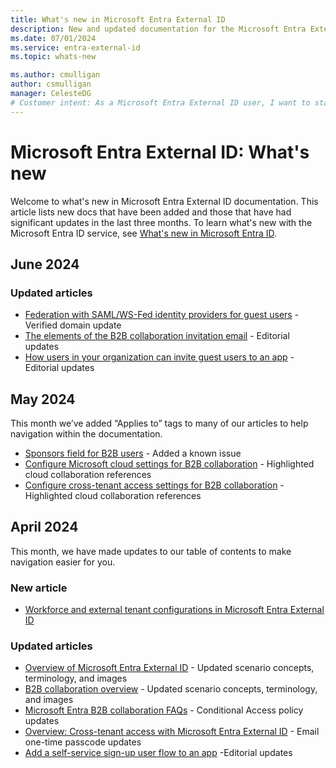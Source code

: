 ```yaml
---
title: What's new in Microsoft Entra External ID
description: New and updated documentation for the Microsoft Entra External ID.
ms.date: 07/01/2024
ms.service: entra-external-id
ms.topic: whats-new

ms.author: cmulligan
author: csmulligan
manager: CelesteDG
# Customer intent: As a Microsoft Entra External ID user, I want to stay updated on the new documentation and significant updates, so that I can stay informed about the changes and improvements in the service.
---
```


# Microsoft Entra External ID: What's new

Welcome to what's new in Microsoft Entra External ID documentation. This article lists new docs that have been added and those that have had significant updates in the last three months. To learn what's new with the Microsoft Entra ID service, see [What's new in Microsoft Entra ID](~/fundamentals/whats-new.md).

## June 2024

### Updated articles

- [Federation with SAML/WS-Fed identity providers for guest users](direct-federation.md) - Verified domain update
- [The elements of the B2B collaboration invitation email](invitation-email-elements.md) - Editorial updates
- [How users in your organization can invite guest users to an app](add-users-information-worker.md) - Editorial updates


## May 2024

This month we’ve added “Applies to” tags to many of our articles to help navigation within the documentation.

- [Sponsors field for B2B users](/entra/external-id/b2b-sponsors) - Added a known issue
- [Configure Microsoft cloud settings for B2B collaboration](/entra/external-id/cross-cloud-settings) - Highlighted cloud collaboration references
- [Configure cross-tenant access settings for B2B collaboration](/entra/external-id/cross-tenant-access-settings-b2b-collaboration) - Highlighted cloud collaboration references

## April 2024

This month, we have made updates to our table of contents to make navigation easier for you.

### New article

- [Workforce and external tenant configurations in Microsoft Entra External ID](/entra/external-id/tenant-configurations)

### Updated articles

- [Overview of Microsoft Entra External ID](/entra/external-id/external-identities-overview) - Updated scenario concepts, terminology, and images
- [B2B collaboration overview](/entra/external-id/what-is-b2b) - Updated scenario concepts, terminology, and images
- [Microsoft Entra B2B collaboration FAQs](/entra/external-id/faq) - Conditional Access policy updates
- [Overview: Cross-tenant access with Microsoft Entra External ID](/entra/external-id/cross-tenant-access-overview) - Email one-time passcode updates
- [Add a self-service sign-up user flow to an app](/entra/external-id/self-service-sign-up-user-flow) -Editorial updates

